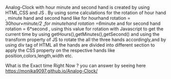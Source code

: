 Analog-Clock with hour minute and second hand is created by using HTML,CSS and JS . By using some calculations for the rotation of hour hand , minute hand and second hand  like
for hourhand rotation = 30*hour+minute/2 ,for minutehand rotation =6*minute and for second hand rotation = 6*second , using this value for rotation with Javascript to get the current time by using getHours(),getMinutes(),getSecond()  and using the transform property of JS to rotate the all the three hands accordingly,and by using div tag of HTML all the hands are divided into different section to apply the CSS property on the respective hands like position,colors,length,width etc.

What is the Exact time Right Now ?  you can answer by seeing here https://monika9097.github.io/Analog-Clock/
 
 
